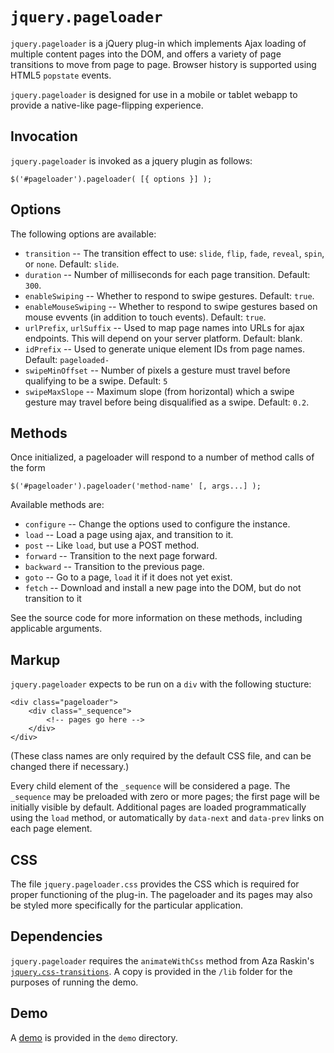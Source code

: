 # `jquery.pageloader`

`jquery.pageloader` is a jQuery plug-in which implements Ajax loading of
multiple content pages into the DOM, and offers a variety of page
transitions to move from page to page.  Browser history is supported
using HTML5 `popstate` events.

`jquery.pageloader` is designed for use in a mobile or tablet webapp to
provide a native-like page-flipping experience.

## Invocation

`jquery.pageloader` is invoked as a jquery plugin as follows:

    $('#pageloader').pageloader( [{ options }] );

## Options

The following options are available:

+ `transition` -- The transition effect to use: `slide`, `flip`,
  `fade`, `reveal`, `spin`, or `none`. Default: `slide`.
+ `duration` -- Number of milliseconds for each page transition.
   Default: `300`.
+ `enableSwiping` -- Whether to respond to swipe gestures. Default: `true`.
+ `enableMouseSwiping` -- Whether to respond to swipe gestures based on
   mouse evvents (in addition to touch events).  Default: `true`.
+ `urlPrefix`, `urlSuffix` -- Used to map page names into URLs for ajax
  endpoints. This will depend on your server platform. Default: blank.
+ `idPrefix` -- Used to generate unique element IDs from page names.
   Default: `pageloaded-`
+ `swipeMinOffset` -- Number of pixels a gesture must travel before
   qualifying to be a swipe.  Default: `5`
+ `swipeMaxSlope` -- Maximum slope (from horizontal) which a swipe gesture
   may travel before being disqualified as a swipe. Default: `0.2`.

## Methods

Once initialized, a pageloader will respond to a number of method
calls of the form

    $('#pageloader').pageloader('method-name' [, args...] );

Available methods are:

+ `configure` -- Change the options used to configure the instance.
+ `load` -- Load a page using ajax, and transition to it.
+ `post` -- Like `load`, but use a POST method.
+ `forward` -- Transition to the next page forward.
+ `backward` -- Transition to the previous page.
+ `goto` -- Go to a page, `load` it if it does not yet exist.
+ `fetch` -- Download and install a new page into the DOM, but do not
  transition to it

See the source code for more information on these methods, including 
applicable arguments.

## Markup

`jquery.pageloader` expects to be run on a `div` with the following stucture:

    <div class="pageloader">
        <div class="_sequence">
            <!-- pages go here -->
        </div>
    </div>

(These class names are only required by the default CSS file, and can
be changed there if necessary.)

Every child element of the `_sequence` will be considered a page.  The
`_sequence` may be preloaded with zero or more pages; the first page
will be initially visible by default.  Additional pages are loaded
programmatically using the `load` method, or automatically by
`data-next` and `data-prev` links on each page element.

## CSS

The file `jquery.pageloader.css` provides the CSS which is required
for proper functioning of the plug-in.  The pageloader and its pages
may also be styled more specifically for the particular application.

## Dependencies

`jquery.pageloader` requires the `animateWithCss` method from Aza Raskin's
[`jquery.css-transitions`](https://gist.github.com/435054).
A copy is provided in the `/lib` folder for the purposes of running the demo.

## Demo

A [demo](./demo) is provided in the `demo` directory.